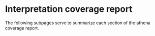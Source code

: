 # Interpretation coverage report

The following subpages serve to summarize each section of the athena coverage report.
